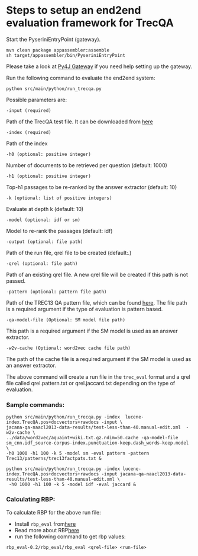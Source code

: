 # Steps to setup an end2end evaluation framework for TrecQA

Start the PyseriniEntryPoint (gateway).

```
mvn clean package appassembler:assemble
sh target/appassembler/bin/PyseriniEntryPoint
```

Please take a look at [Py4J Gateway](https://github.com/rosequ/Anserini/blob/qaVisualization/docs/speech-ui-api-docs.md#how-to-use-the-py4j-gateway) 
if you need help setting up the gateway.

Run the following command to evaluate the end2end system:

```
python src/main/python/run_trecqa.py
```

Possible parameters are:

```
-input (required)
```

Path of the TrecQA test file. It can be downloaded from [here](http://cs.jhu.edu/~xuchen/packages/jacana-qa-naacl2013-data-results.tar.bz2)

```
-index (required)
```

Path of the index


```
-h0 (optional: positive integer)
```

Number of documents to be retrieved per question (default: 1000)

```
-h1 (optional: positive integer)
```

Top-h1 passages to be re-ranked by the answer extractor (default: 10)

```
-k (optional: list of positive integers)
```

Evaluate at depth k (default: 10)

```
-model (optional: idf or sm)
```

Model to re-rank the passages (default: idf)

```
-output (optional: file path)
```

Path of the run file, qrel file to be created (default:.)

```
-qrel (optional: file path)
```
Path of an existing qrel file. A new qrel file will be created if this path is not passed.

```
-pattern (optional: pattern file path)
```
Path of the TREC13 QA pattern file, which can be found [here](http://trec.nist.gov/data/qa/2004_qadata/04.patterns.zip).
The file path is a required argument if the type of evaluation is pattern based.

```
-qa-model-file (Optional: SM model file path)
```
This path is a required argument if the SM model is used as an answer extractor.

```
-w2v-cache (Optional: word2vec cache file path)
```
The path of the cache file is a required argument if the SM model is used as an answer extractor.

The above command will create a run file in the `trec_eval` format and a qrel file
called qrel.pattern.txt or qrel.jaccard.txt depending on the type of evaluation.

### Sample commands:
```
python src/main/python/run_trecqa.py -index  lucene-index.TrecQA.pos+docvectors+rawdocs -input \
jacana-qa-naacl2013-data-results/test-less-than-40.manual-edit.xml  -w2v-cache \
../data/word2vec/aquaint+wiki.txt.gz.ndim=50.cache -qa-model-file sm_cnn.idf_source-corpus-index.punctuation-keep.dash_words-keep.model \ 
-h0 1000 -h1 100 -k 5 -model sm -eval pattern -pattern Trec13/patterns/trec13factpats.txt &
```

```
python src/main/python/run_trecqa.py -index lucene-index.TrecQA.pos+docvectors+rawdocs -input jacana-qa-naacl2013-data-results/test-less-than-40.manual-edit.xml \
 -h0 1000 -h1 100 -k 5 -model idf -eval jaccard &
```

### Calculating RBP:

To calculate RBP for the above run file:

- Install `rbp_eval` from[here](https://github.com/castorini/Anserini/tree/master/eval)
- Read more about RBP[here](http://people.eng.unimelb.edu.au/ammoffat/abstracts/mz08acmtois.html)
- run the following command to get rbp values:

`rbp_eval-0.2/rbp_eval/rbp_eval <qrel-file> <run-file>
`